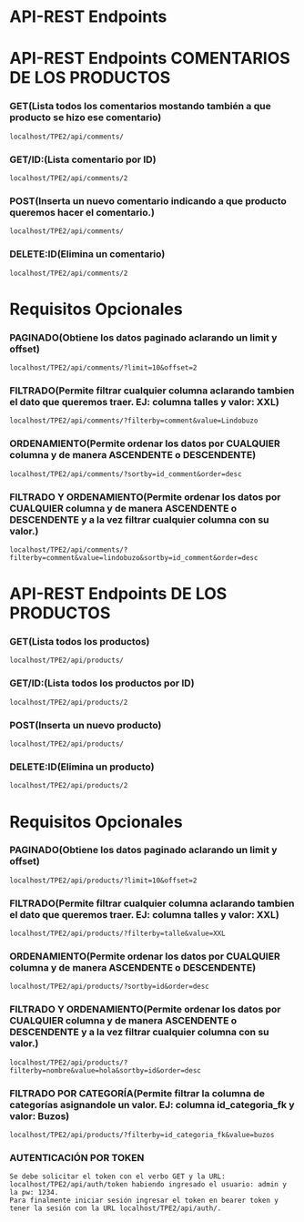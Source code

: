 # API-REST Endpoints 

# API-REST Endpoints COMENTARIOS DE LOS PRODUCTOS

### GET(Lista todos los comentarios mostando también a que producto se hizo ese comentario)

```
localhost/TPE2/api/comments/
```

### GET/ID:(Lista comentario por ID)

```
localhost/TPE2/api/comments/2
```
### POST(Inserta un nuevo comentario indicando a que producto queremos hacer el comentario.)

```
localhost/TPE2/api/comments/
```
### DELETE:ID(Elimina un comentario)

```
localhost/TPE2/api/comments/2
```
# Requisitos Opcionales

### PAGINADO(Obtiene los datos paginado aclarando un limit y offset)

```
localhost/TPE2/api/comments/?limit=10&offset=2
```
### FILTRADO(Permite filtrar cualquier columna aclarando tambien el dato que queremos traer. EJ: columna talles y valor: XXL)

```
localhost/TPE2/api/comments/?filterby=comment&value=Lindobuzo
```
### ORDENAMIENTO(Permite ordenar los datos por CUALQUIER columna y de manera ASCENDENTE o DESCENDENTE)

```
localhost/TPE2/api/comments/?sortby=id_comment&order=desc
```

### FILTRADO Y ORDENAMIENTO(Permite ordenar los datos por CUALQUIER columna y de manera ASCENDENTE o DESCENDENTE y a la vez filtrar cualquier columna con su valor.)

```
localhost/TPE2/api/comments/?filterby=comment&value=lindobuzo&sortby=id_comment&order=desc
```

# API-REST Endpoints DE LOS PRODUCTOS

### GET(Lista todos los productos)

```
localhost/TPE2/api/products/
```

### GET/ID:(Lista todos los productos por ID)

```
localhost/TPE2/api/products/2
```
### POST(Inserta un nuevo producto)

```
localhost/TPE2/api/products/
```
### DELETE:ID(Elimina un producto)

```
localhost/TPE2/api/products/2
```
# Requisitos Opcionales

### PAGINADO(Obtiene los datos paginado aclarando un limit y offset)

```
localhost/TPE2/api/products/?limit=10&offset=2
```
### FILTRADO(Permite filtrar cualquier columna aclarando tambien el dato que queremos traer. EJ: columna talles y valor: XXL)

```
localhost/TPE2/api/products/?filterby=talle&value=XXL
```
### ORDENAMIENTO(Permite ordenar los datos por CUALQUIER columna y de manera ASCENDENTE o DESCENDENTE)

```
localhost/TPE2/api/products/?sortby=id&order=desc
```

### FILTRADO Y ORDENAMIENTO(Permite ordenar los datos por CUALQUIER columna y de manera ASCENDENTE o DESCENDENTE y a la vez filtrar cualquier columna con su valor.)

```
localhost/TPE2/api/products/?filterby=nombre&value=hola&sortby=id&order=desc
```
### FILTRADO POR CATEGORÍA(Permite filtrar la columna de categorías asignandole un valor. EJ: columna id_categoria_fk y valor: Buzos)

```
localhost/TPE2/api/products/?filterby=id_categoria_fk&value=buzos
```
### AUTENTICACIÓN POR TOKEN

```
Se debe solicitar el token con el verbo GET y la URL: localhost/TPE2/api/auth/token habiendo ingresado el usuario: admin y la pw: 1234.
Para finalmente iniciar sesión ingresar el token en bearer token y tener la sesión con la URL localhost/TPE2/api/auth/.
```

